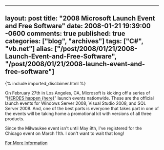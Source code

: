  ---
  layout: post
  title: "2008 Microsoft Launch Event and Free Software"
  date: 2008-01-21 19:39:00 -0600
  comments: true
  published: true
  categories: ["blog", "archives"]
  tags: ["C#", "vb.net"]
  alias: ["/post/2008/01/21/2008-Launch-Event-and-Free-Software", "/post/2008/01/21/2008-launch-event-and-free-software"]
  ---
<!-- more -->
{% include imported_disclaimer.html %}
<p>On February 27th in Los Angeles, CA, Microsoft is kicking off a series of "<a href="http://www.microsoft.com/heroeshappenhere/register/default.mspx">HEROES happen {here}</a>" launch events nationwide. These are the official launch events for Windows Server 2008, Visual Studio 2008, and SQL Server 2008. And, one of the best parts is everyone that takes part in one of the events will be taking home a promotional kit with versions of all three products.</p>
<p>Since&nbsp;the Milwaukee event isn't until May 8th, I've registered for the Chicago event on March 11th. I don't want to wait that long!</p>
<p><a href="http://www.microsoft.com/heroeshappenhere/register/default.mspx">For More Information</a></p>
